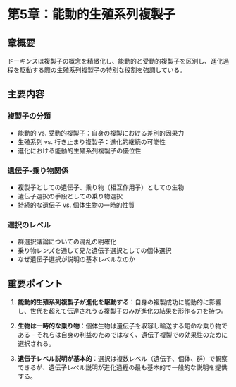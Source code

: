 # 第5章：能動的生殖系列複製子

## 章概要
ドーキンスは複製子の概念を精緻化し、能動的と受動的複製子を区別し、進化過程を駆動する際の生殖系列複製子の特別な役割を強調している。

## 主要内容

### 複製子の分類
- 能動的 vs. 受動的複製子：自身の複製における差別的因果力
- 生殖系列 vs. 行き止まり複製子：進化的継続の可能性
- 進化における能動的生殖系列複製子の優位性

### 遺伝子-乗り物関係
- 複製子としての遺伝子、乗り物（相互作用子）としての生物
- 遺伝子選択の手段としての乗り物選択
- 持続的な遺伝子 vs. 個体生物の一時的性質

### 選択のレベル
- 群選択議論についての混乱の明確化
- 乗り物レンズを通して見た遺伝子選択としての個体選択
- なぜ遺伝子選択が説明の基本レベルなのか

## 重要ポイント

1. **能動的生殖系列複製子が進化を駆動する**：自身の複製成功に能動的に影響し、世代を超えて伝達されうる複製子のみが進化の結果を形作る力を持つ。

2. **生物は一時的な乗り物**：個体生物は遺伝子を収容し輸送する短命な乗り物である - それらは自身の利益のためではなく、遺伝子複製での効果性のために選択される。

3. **遺伝子レベル説明が基本的**：選択は複数レベル（遺伝子、個体、群）で観察できるが、遺伝子レベル説明が進化過程の最も基本的で一般的な説明を提供する。